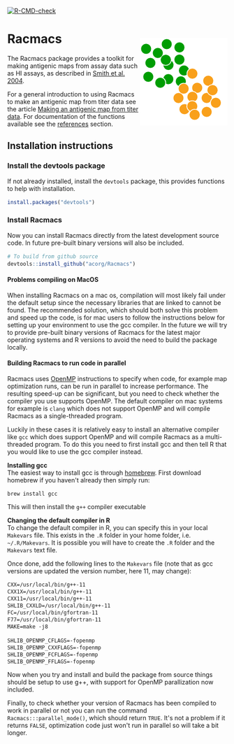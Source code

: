 
<!-- badges: start -->
[![R-CMD-check](https://github.com/acorg/Racmacs/workflows/R-CMD-check/badge.svg)](https://github.com/acorg/Racmacs/actions)
<!-- badges: end -->

<img src="man/figures/logo.png" align="right" style="width:200px; margin-top:40px">

# Racmacs
The Racmacs package provides a toolkit for making antigenic maps from assay data such as HI assays, as described in [Smith et al. 2004](https://doi.org/10.1126/science.1097211).

For a general introduction to using Racmacs to make an antigenic map from titer data see the article [Making an antigenic map from titer data](https://acorg.github.io/Racmacs/articles/making-a-map-from-scratch.html). For documentation of the functions available see the [references](https://acorg.github.io/Racmacs/reference/index.html) section.

## Installation instructions
### Install the devtools package
If not already installed, install the `devtools` package, this provides functions to help with installation.
```R
install.packages("devtools")
```

### Install Racmacs
Now you can install Racmacs directly from the latest development source code. In future pre-built binary versions will 
also be included.

```R
# To build from github source
devtools::install_github("acorg/Racmacs")
```

#### Problems compiling on MacOS
When installing Racmacs on a mac os, compilation will most likely fail under the default setup since the necessary libraries that are linked to cannot be found. The recommended solution, which should both solve this problem and speed up the code, is for mac users to follow the instructions below for setting up your environment to use the gcc compiler. In the future we will try to provide pre-built binary versions of Racmacs for the latest major operating systems and R versions to avoid the need to build the package locally.

#### Building Racmacs to run code in parallel
Racmacs uses [OpenMP](https://www.openmp.org) instructions to specify when code, for example map optimization runs, can be run in parallel to increase performance. The resulting speed-up can be significant, but you need to check whether the compiler you use supports OpenMP. The default compiler on mac systems for example is `clang` which does not support OpenMP and will compile Racmacs as a single-threaded program.

Luckily in these cases it is relatively easy to install an alternative compiler like `gcc` which does support OpenMP and will compile Racmacs as a multi-threaded program. To do this you need to first install gcc and then tell R that you would like to use the gcc compiler instead.

__Installing gcc__  
The easiest way to install gcc is through [homebrew](https://brew.sh). First download homebrew if you haven't already then simply run:

```
brew install gcc
```

This will then install the `g++` compiler executable

__Changing the default compiler in R__  
To change the default compiler in R, you can specify this in your local `Makevars` file. This exists in the `.R` folder in your home folder, i.e. `~/.R/Makevars`. It is possible you will have to create the `.R` folder and the `Makevars` text file.

Once done, add the following lines to the `Makevars` file (note that as gcc versions are updated the version number, here 11, may change):

```
CXX=/usr/local/bin/g++-11
CXX1X=/usr/local/bin/g++-11
CXX11=/usr/local/bin/g++-11
SHLIB_CXXLD=/usr/local/bin/g++-11
FC=/usr/local/bin/gfortran-11
F77=/usr/local/bin/gfortran-11
MAKE=make -j8

SHLIB_OPENMP_CFLAGS=-fopenmp
SHLIB_OPENMP_CXXFLAGS=-fopenmp
SHLIB_OPENMP_FCFLAGS=-fopenmp
SHLIB_OPENMP_FFLAGS=-fopenmp
```

Now when you try and install and build the package from source things should be setup to use g++, with support for OpenMP parallization now included.

Finally, to check whether your version of Racmacs has been compiled to work in parallel or not you can run the command `Racmacs:::parallel_mode()`, which should return `TRUE`. It's not a problem if it returns `FALSE`, optimization code just won't run in parallel so will take a bit longer.

